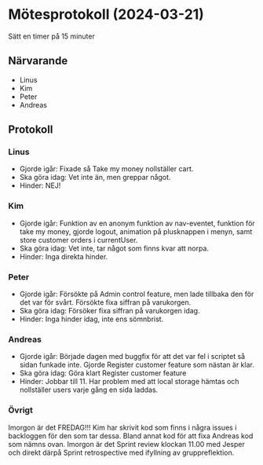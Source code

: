 # Mötesprotokoll (2024-03-21)

Sätt en timer på 15 minuter

## Närvarande
* Linus
* Kim
* Peter
* Andreas

## Protokoll

### Linus
* Gjorde igår: Fixade så Take my money nollställer cart.
* Ska göra idag: Vet inte än, men greppar något.
* Hinder: NEJ!

### Kim
* Gjorde igår: Funktion av en anonym funktion av nav-eventet, funktion för take my money, gjorde logout, animation på plusknappen i menyn, samt store customer orders i currentUser.
* Ska göra idag: Vet inte, tar något som finns kvar att norpa.
* Hinder: Inga direkta hinder.

### Peter
* Gjorde igår: Försökte på Admin control feature, men lade tillbaka den för det var för svårt. Försökte fixa siffran på varukorgen.
* Ska göra idag: Försöker fixa siffran på varukorgen idag.
* Hinder: Inga hinder idag, inte ens sömnbrist.

### Andreas
* Gjorde igår: Började dagen med buggfix för att det var fel i scriptet så sidan funkade inte. Gjorde Register customer feature som nästan är klar.
* Ska göra idag: Göra klart Register customer feature
* Hinder: Jobbar till 11. Har problem med att local storage hämtas och nollställer users varje gång en sida laddas.


### Övrigt
Imorgon är det FREDAG!!!
Kim har skrivit kod som finns i några issues i backloggen för den som tar dessa.
Bland annat kod för att fixa Andreas kod som nämns ovan.
Imorgon är det Sprint review klockan 11.00 med Jesper och direkt därpå Sprint retrospective med ifyllning av gruppreflektion.

